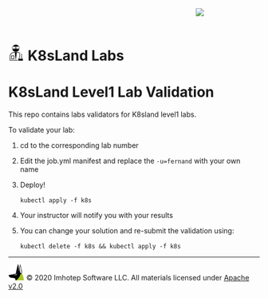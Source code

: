 <img src="../assets/k8sland.png" align="right" width="128" height="auto"/>

<br/>
<br/>

# <img src="assets/lab.png" width="32" height="auto"/> K8sLand Labs

# K8sLand Level1 Lab Validation

This repo contains labs validators for K8sland level1 labs.

To validate your lab:

1. cd to the corresponding lab number
2. Edit the job.yml manifest and replace the `-u=fernand` with your own name
3. Deploy!

      ```shell
      kubectl apply -f k8s
      ```

4. Your instructor will notify you with your results
5. You can change your solution and re-submit the validation using:

     ```shell
     kubectl delete -f k8s && kubectl apply -f k8s
     ```

---
<img src="assets/imhotep_logo.png" width="32" height="auto"/> © 2020 Imhotep Software LLC.
All materials licensed under [Apache v2.0](http://www.apache.org/licenses/LICENSE-2.0)
